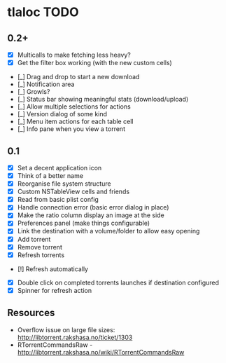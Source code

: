 # tlaloc TODO

## 0.2+

- [x] Multicalls to make fetching less heavy?
- [x] Get the filter box working (with the new custom cells)
- [_] Drag and drop to start a new download
- [_] Notification area
- [_] Growls?
- [_] Status bar showing meaningful stats (download/upload)
- [_] Allow multiple selections for actions
- [_] Version dialog of some kind
- [_] Menu item actions for each table cell
- [_] Info pane when you view a torrent

## 0.1

- [x] Set a decent application icon
- [x] Think of a better name
- [x] Reorganise file system structure
- [x] Custom NSTableView cells and friends
- [x] Read from basic plist config
- [x] Handle connection error (basic error dialog in place)
- [x] Make the ratio column display an image at the side
- [x] Preferences panel (make things configurable)
- [x] Link the destination with a volume/folder to allow easy opening
- [x] Add torrent
- [x] Remove torrent
- [x] Refresh torrents
- [!] Refresh automatically
- [x] Double click on completed torrents launches if destination configured
- [x] Spinner for refresh action

## Resources

- Overflow issue on large file sizes: http://libtorrent.rakshasa.no/ticket/1303
- RTorrentCommandsRaw - http://libtorrent.rakshasa.no/wiki/RTorrentCommandsRaw
